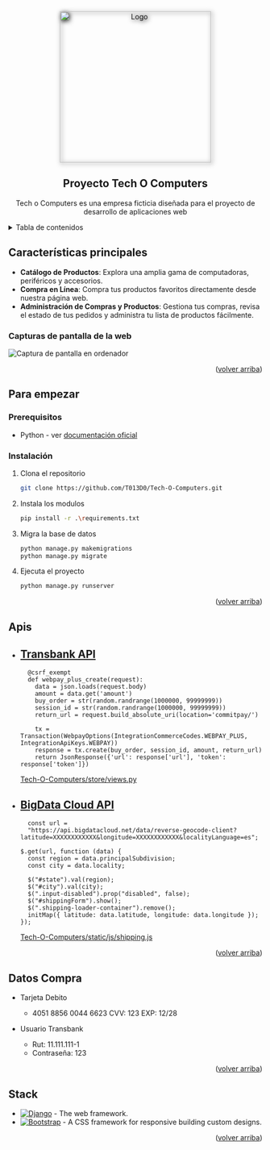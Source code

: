 <a name="readme-top"></a>

<div align="center">
<a href="https://github.com/T013D0/Tech-O-Computers">
  <img width="300px" style="filter: drop-shadow(2px 2px 5px black)" src="https://i.imgur.com/52xkYdd.png" alt="Logo" width="800" />
</a>

## Proyecto Tech O Computers

Tech o Computers es una empresa ficticia diseñada para el proyecto de desarrollo de aplicaciones web

</div>

<details>
<summary>Tabla de contenidos</summary>

- [📱 Características principales](#características-principales)
  - [📸 Capturas de pantalla de Tech O Computers](#capturas-de-pantalla-de-la-web)
- [🏁 Para empezar](#para-empezar)
  - [📄 Prerequisitos](#prerequisitos)
  - [🖥️ Instalación](#instalación)
- [⚙️ Apis](#apis)
- [🛠️ Stack](#️stack)

</details>

## Características principales

- **Catálogo de Productos**: Explora una amplia gama de computadoras, periféricos y accesorios.
- **Compra en Línea**: Compra tus productos favoritos directamente desde nuestra página web.
- **Administración de Compras y Productos**: Gestiona tus compras, revisa el estado de tus pedidos y administra tu lista de productos fácilmente.


### Capturas de pantalla de la web
![Captura de pantalla en ordenador](https://i.imgur.com/n13j4ih.png)

<p align="right">(<a href="#readme-top">volver arriba</a>)</p>

## Para empezar

### Prerequisitos

- Python - ver [documentación oficial](https://docs.python.org/3/)

### Instalación

1. Clona el repositorio

    ```sh
    git clone https://github.com/T013D0/Tech-O-Computers.git
    ```

2. Instala los modulos

    ```sh
    pip install -r .\requirements.txt
    ```

3. Migra la base de datos

    ```sh
    python manage.py makemigrations
    python manage.py migrate
    ```

4. Ejecuta el proyecto

    ```sh
    python manage.py runserver
    ```

<p align="right">(<a href="#readme-top">volver arriba</a>)</p>

## Apis

- [Transbank API](https://www.transbankdevelopers.cl/referencia/webpay)
  - 
  ```@ensure_csrf_cookie
    @csrf_exempt
    def webpay_plus_create(request):
      data = json.loads(request.body)
      amount = data.get('amount')
      buy_order = str(random.randrange(1000000, 99999999))
      session_id = str(random.randrange(1000000, 99999999))
      return_url = request.build_absolute_uri(location='commitpay/')

      tx = Transaction(WebpayOptions(IntegrationCommerceCodes.WEBPAY_PLUS, IntegrationApiKeys.WEBPAY))
      response = tx.create(buy_order, session_id, amount, return_url)
      return JsonResponse({'url': response['url'], 'token': response['token']}) 
  ```
  [Tech-O-Computers/store/views.py](https://github.com/T013D0/Tech-O-Computers/blob/main/store/views.py#L188)

- [BigData Cloud API](https://www.bigdatacloud.com)
  - 
  ```
    const url =
    "https://api.bigdatacloud.net/data/reverse-geocode-client?latitude=XXXXXXXXXXXX&longitude=XXXXXXXXXXXX&localityLanguage=es";

  $.get(url, function (data) {
    const region = data.principalSubdivision;
    const city = data.locality;

    $("#state").val(region);
    $("#city").val(city);
    $(".input-disabled").prop("disabled", false);
    $("#shippingForm").show();
    $(".shipping-loader-container").remove();
    initMap({ latitude: data.latitude, longitude: data.longitude });
  });
  ```
  [Tech-O-Computers/static/js/shipping.js](https://github.com/T013D0/Tech-O-Computers/blob/main/static/js/shipping.js)

<p align="right">(<a href="#readme-top">volver arriba</a>)</p>

## Datos Compra

- Tarjeta Debito
  - 4051 8856 0044 6623
    CVV: 123 EXP: 12/28

- Usuario Transbank
  - Rut: 11.111.111-1
  - Contraseña: 123

<p align="right">(<a href="#readme-top">volver arriba</a>)</p>

## Stack

- [![Django][django-badge]][django-url] - The web framework.
- [![Bootstrap][bootstrap-badge]][bootstrap-url] - A CSS framework for responsive building custom designs.

<p align="right">(<a href="#readme-top">volver arriba</a>)</p>

[django-url]: https://www.djangoproject.com
[bootstrap-url]: https://getbootstrap.com
[django-badge]: https://img.shields.io/badge/Django-fff?style=for-the-badge&logo=django&logoColor=white&color=0C4B33
[bootstrap-badge]: https://img.shields.io/badge/bootstrap-007ACC?style=for-the-badge&logo=bootstrap&logoColor=white&color=5468ff
[contributors-shield]: https://img.shields.io/github/contributors/T013D0/Tech-O-Computers.svg?style=for-the-badge
[contributors-url]: https://github.com/T013D0/Tech-O-Computers/graphs/contributors
[forks-shield]: https://img.shields.io/github/forks/T013D0/Tech-O-Computers.svg?style=for-the-badge
[forks-url]: https://github.com/T013D0/Tech-O-Computers/network/members
[stars-shield]: https://img.shields.io/github/stars/T013D0/Tech-O-Computers.svg?style=for-the-badge
[stars-url]: https://github.com/T013D0/Tech-O-Computers/stargazers
[issues-shield]: https://img.shields.io/github/issues/T013D0/Tech-O-Computers.svg?style=for-the-badge
[issues-url]: https://github.com/T013D0/Tech-O-Computers/issues

